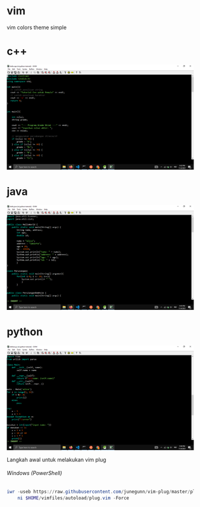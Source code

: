 # vim

vim colors theme simple

# c++
![](https://github.com/kobencry/vim-color-hacker/blob/main/image/cpp.png)

# java
![](https://github.com/kobencry/vim-color-hacker/blob/main/image/java.png)


# python
![](https://github.com/kobencry/vim-color-hacker/blob/main/image/python.png)


Langkah awal untuk melakukan vim plug
###### Windows (PowerShell)

```powershell
iwr -useb https://raw.githubusercontent.com/junegunn/vim-plug/master/plug.vim |`
    ni $HOME/vimfiles/autoload/plug.vim -Force
```
